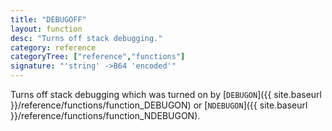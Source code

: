 ```yaml
---
title: "DEBUGOFF"
layout: function
desc: "Turns off stack debugging."
category: reference
categoryTree: ["reference","functions"]
signature: "'string' ->B64 'encoded'"
---
```


Turns off stack debugging which was turned on by [`DEBUGON`]({{ site.baseurl }}/reference/functions/function_DEBUGON) or [`NDEBUGON`]({{ site.baseurl }}/reference/functions/function_NDEBUGON).
